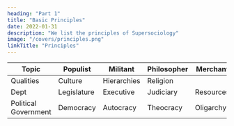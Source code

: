 ```yaml
---
heading: "Part 1"
title: "Basic Principles"
date: 2022-01-31
description: "We list the principles of Supersociology"
image: "/covers/principles.png"
linkTitle: "Principles"
---
```



Topic | Populist | Militant | Philosopher | Merchant
--- | --- | --- | --- | ---
Qualities | Culture | Hierarchies | Religion | 
Dept | Legislature | Executive | Judiciary | Resources
Political Government | Democracy | Autocracy | Theocracy | Oligarchy  
